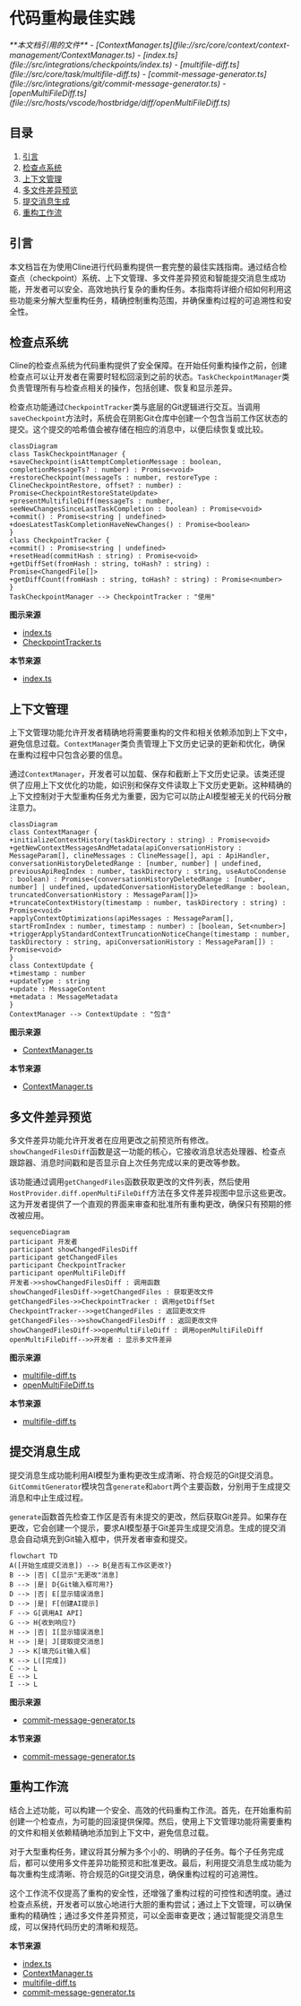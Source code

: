 # 代码重构最佳实践

<cite>
**本文档引用的文件**  
- [ContextManager.ts](file://src/core/context/context-management/ContextManager.ts)
- [index.ts](file://src/integrations/checkpoints/index.ts)
- [multifile-diff.ts](file://src/core/task/multifile-diff.ts)
- [commit-message-generator.ts](file://src/integrations/git/commit-message-generator.ts)
- [openMultiFileDiff.ts](file://src/hosts/vscode/hostbridge/diff/openMultiFileDiff.ts)
</cite>

## 目录
1. [引言](#引言)
2. [检查点系统](#检查点系统)
3. [上下文管理](#上下文管理)
4. [多文件差异预览](#多文件差异预览)
5. [提交消息生成](#提交消息生成)
6. [重构工作流](#重构工作流)

## 引言
本文档旨在为使用Cline进行代码重构提供一套完整的最佳实践指南。通过结合检查点（checkpoint）系统、上下文管理、多文件差异预览和智能提交消息生成功能，开发者可以安全、高效地执行复杂的重构任务。本指南将详细介绍如何利用这些功能来分解大型重构任务，精确控制重构范围，并确保重构过程的可追溯性和安全性。

## 检查点系统

Cline的检查点系统为代码重构提供了安全保障。在开始任何重构操作之前，创建检查点可以让开发者在需要时轻松回滚到之前的状态。`TaskCheckpointManager`类负责管理所有与检查点相关的操作，包括创建、恢复和显示差异。

检查点功能通过`CheckpointTracker`类与底层的Git逻辑进行交互。当调用`saveCheckpoint`方法时，系统会在阴影Git仓库中创建一个包含当前工作区状态的提交。这个提交的哈希值会被存储在相应的消息中，以便后续恢复或比较。

```mermaid
classDiagram
class TaskCheckpointManager {
+saveCheckpoint(isAttemptCompletionMessage : boolean, completionMessageTs? : number) : Promise<void>
+restoreCheckpoint(messageTs : number, restoreType : ClineCheckpointRestore, offset? : number) : Promise<CheckpointRestoreStateUpdate>
+presentMultifileDiff(messageTs : number, seeNewChangesSinceLastTaskCompletion : boolean) : Promise<void>
+commit() : Promise<string | undefined>
+doesLatestTaskCompletionHaveNewChanges() : Promise<boolean>
}
class CheckpointTracker {
+commit() : Promise<string | undefined>
+resetHead(commitHash : string) : Promise<void>
+getDiffSet(fromHash : string, toHash? : string) : Promise<ChangedFile[]>
+getDiffCount(fromHash : string, toHash? : string) : Promise<number>
}
TaskCheckpointManager --> CheckpointTracker : "使用"
```

**图示来源**
- [index.ts](file://src/integrations/checkpoints/index.ts#L0-L799)
- [CheckpointTracker.ts](file://src/integrations/checkpoints/CheckpointTracker.ts#L128-L168)

**本节来源**
- [index.ts](file://src/integrations/checkpoints/index.ts#L0-L799)

## 上下文管理

上下文管理功能允许开发者精确地将需要重构的文件和相关依赖添加到上下文中，避免信息过载。`ContextManager`类负责管理上下文历史记录的更新和优化，确保在重构过程中只包含必要的信息。

通过`ContextManager`，开发者可以加载、保存和截断上下文历史记录。该类还提供了应用上下文优化的功能，如识别和保存文件读取上下文历史更新。这种精确的上下文控制对于大型重构任务尤为重要，因为它可以防止AI模型被无关的代码分散注意力。

```mermaid
classDiagram
class ContextManager {
+initializeContextHistory(taskDirectory : string) : Promise<void>
+getNewContextMessagesAndMetadata(apiConversationHistory : MessageParam[], clineMessages : ClineMessage[], api : ApiHandler, conversationHistoryDeletedRange : [number, number] | undefined, previousApiReqIndex : number, taskDirectory : string, useAutoCondense : boolean) : Promise<{conversationHistoryDeletedRange : [number, number] | undefined, updatedConversationHistoryDeletedRange : boolean, truncatedConversationHistory : MessageParam[]}>
+truncateContextHistory(timestamp : number, taskDirectory : string) : Promise<void>
+applyContextOptimizations(apiMessages : MessageParam[], startFromIndex : number, timestamp : number) : [boolean, Set<number>]
+triggerApplyStandardContextTruncationNoticeChange(timestamp : number, taskDirectory : string, apiConversationHistory : MessageParam[]) : Promise<void>
}
class ContextUpdate {
+timestamp : number
+updateType : string
+update : MessageContent
+metadata : MessageMetadata
}
ContextManager --> ContextUpdate : "包含"
```

**图示来源**
- [ContextManager.ts](file://src/core/context/context-management/ContextManager.ts#L0-L799)

**本节来源**
- [ContextManager.ts](file://src/core/context/context-management/ContextManager.ts#L0-L799)

## 多文件差异预览

多文件差异功能允许开发者在应用更改之前预览所有修改。`showChangedFilesDiff`函数是这一功能的核心，它接收消息状态处理器、检查点跟踪器、消息时间戳和是否显示自上次任务完成以来的更改等参数。

该功能通过调用`getChangedFiles`函数获取更改的文件列表，然后使用`HostProvider.diff.openMultiFileDiff`方法在多文件差异视图中显示这些更改。这为开发者提供了一个直观的界面来审查和批准所有重构更改，确保只有预期的修改被应用。

```mermaid
sequenceDiagram
participant 开发者
participant showChangedFilesDiff
participant getChangedFiles
participant CheckpointTracker
participant openMultiFileDiff
开发者->>showChangedFilesDiff : 调用函数
showChangedFilesDiff->>getChangedFiles : 获取更改文件
getChangedFiles->>CheckpointTracker : 调用getDiffSet
CheckpointTracker-->>getChangedFiles : 返回更改文件
getChangedFiles-->>showChangedFilesDiff : 返回更改文件
showChangedFilesDiff->>openMultiFileDiff : 调用openMultiFileDiff
openMultiFileDiff-->>开发者 : 显示多文件差异
```

**图示来源**
- [multifile-diff.ts](file://src/core/task/multifile-diff.ts#L0-L121)
- [openMultiFileDiff.ts](file://src/hosts/vscode/hostbridge/diff/openMultiFileDiff.ts#L0-L29)

**本节来源**
- [multifile-diff.ts](file://src/core/task/multifile-diff.ts#L0-L121)

## 提交消息生成

提交消息生成功能利用AI模型为重构更改生成清晰、符合规范的Git提交消息。`GitCommitGenerator`模块包含`generate`和`abort`两个主要函数，分别用于生成提交消息和中止生成过程。

`generate`函数首先检查工作区是否有未提交的更改，然后获取Git差异。如果存在更改，它会创建一个提示，要求AI模型基于Git差异生成提交消息。生成的提交消息会自动填充到Git输入框中，供开发者审查和提交。

```mermaid
flowchart TD
A([开始生成提交消息]) --> B{是否有工作区更改?}
B --> |否| C[显示"无更改"消息]
B --> |是| D{Git输入框可用?}
D --> |否| E[显示错误消息]
D --> |是| F[创建AI提示]
F --> G[调用AI API]
G --> H{收到响应?}
H --> |否| I[显示错误消息]
H --> |是| J[提取提交消息]
J --> K[填充Git输入框]
K --> L([完成])
C --> L
E --> L
I --> L
```

**图示来源**
- [commit-message-generator.ts](file://src/integrations/git/commit-message-generator.ts#L0-L132)

**本节来源**
- [commit-message-generator.ts](file://src/integrations/git/commit-message-generator.ts#L0-L132)

## 重构工作流

结合上述功能，可以构建一个安全、高效的代码重构工作流。首先，在开始重构前创建一个检查点，为可能的回滚提供保障。然后，使用上下文管理功能将需要重构的文件和相关依赖精确地添加到上下文中，避免信息过载。

对于大型重构任务，建议将其分解为多个小的、明确的子任务。每个子任务完成后，都可以使用多文件差异功能预览和批准更改。最后，利用提交消息生成功能为每次重构生成清晰、符合规范的Git提交消息，确保重构过程的可追溯性。

这个工作流不仅提高了重构的安全性，还增强了重构过程的可控性和透明度。通过检查点系统，开发者可以放心地进行大胆的重构尝试；通过上下文管理，可以确保重构的精确性；通过多文件差异预览，可以全面审查更改；通过智能提交消息生成，可以保持代码历史的清晰和规范。

**本节来源**
- [index.ts](file://src/integrations/checkpoints/index.ts#L0-L799)
- [ContextManager.ts](file://src/core/context/context-management/ContextManager.ts#L0-L799)
- [multifile-diff.ts](file://src/core/task/multifile-diff.ts#L0-L121)
- [commit-message-generator.ts](file://src/integrations/git/commit-message-generator.ts#L0-L132)